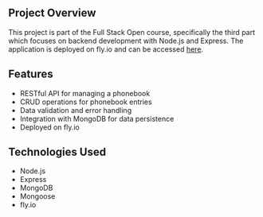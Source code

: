 ## Project Overview

This project is part of the Full Stack Open course, specifically the third part which focuses on backend development with Node.js and Express. The application is deployed on fly.io and can be accessed [here](https://fullstackopen-part3-oliver.fly.dev/).

## Features

- RESTful API for managing a phonebook
- CRUD operations for phonebook entries
- Data validation and error handling
- Integration with MongoDB for data persistence
- Deployed on fly.io

## Technologies Used

- Node.js
- Express
- MongoDB
- Mongoose
- fly.io
